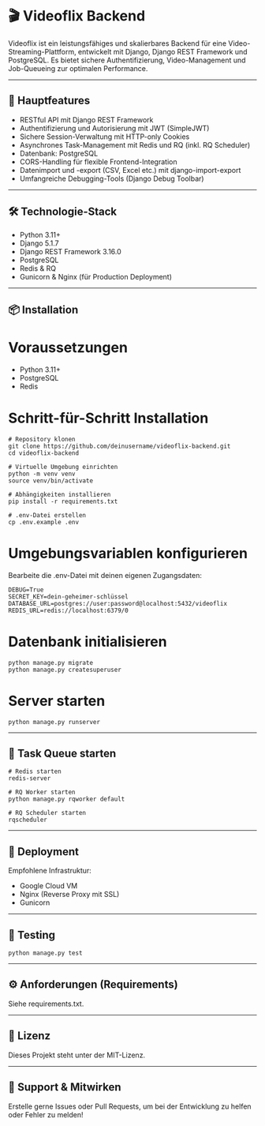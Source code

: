 # 🎬 Videoflix Backend

Videoflix ist ein leistungsfähiges und skalierbares Backend für eine Video-Streaming-Plattform, entwickelt mit Django, Django REST Framework und PostgreSQL. Es bietet sichere Authentifizierung, Video-Management und Job-Queueing zur optimalen Performance.

--- 

## 🚀 Hauptfeatures

- RESTful API mit Django REST Framework
- Authentifizierung und Autorisierung mit JWT (SimpleJWT)
- Sichere Session-Verwaltung mit HTTP-only Cookies
- Asynchrones Task-Management mit Redis und RQ (inkl. RQ Scheduler)
- Datenbank: PostgreSQL
- CORS-Handling für flexible Frontend-Integration
- Datenimport und -export (CSV, Excel etc.) mit django-import-export
- Umfangreiche Debugging-Tools (Django Debug Toolbar)

---

## 🛠️ Technologie-Stack

- Python 3.11+
- Django 5.1.7
- Django REST Framework 3.16.0
- PostgreSQL
- Redis & RQ
- Gunicorn & Nginx (für Production Deployment)

---

## 📦 Installation

# Voraussetzungen

- Python 3.11+
- PostgreSQL 
- Redis

# Schritt-für-Schritt Installation

```
# Repository klonen
git clone https://github.com/deinusername/videoflix-backend.git
cd videoflix-backend

# Virtuelle Umgebung einrichten
python -m venv venv
source venv/bin/activate

# Abhängigkeiten installieren
pip install -r requirements.txt

# .env-Datei erstellen
cp .env.example .env
```

# Umgebungsvariablen konfigurieren

Bearbeite die .env-Datei mit deinen eigenen Zugangsdaten:

```
DEBUG=True
SECRET_KEY=dein-geheimer-schlüssel
DATABASE_URL=postgres://user:password@localhost:5432/videoflix
REDIS_URL=redis://localhost:6379/0
```

# Datenbank initialisieren

```
python manage.py migrate
python manage.py createsuperuser
```

# Server starten

```
python manage.py runserver
```

---

## 🚧 Task Queue starten

```
# Redis starten
redis-server

# RQ Worker starten
python manage.py rqworker default

# RQ Scheduler starten
rqscheduler
```

---

## 🔐 Deployment

Empfohlene Infrastruktur:

- Google Cloud VM
- Nginx (Reverse Proxy mit SSL)
- Gunicorn

--- 

## 🧪 Testing

```
python manage.py test
```

--- 

## ⚙️ Anforderungen (Requirements)

Siehe requirements.txt.

--- 

## 📄 Lizenz

Dieses Projekt steht unter der MIT-Lizenz.

---

## 🙋 Support & Mitwirken

Erstelle gerne Issues oder Pull Requests, um bei der Entwicklung zu helfen oder Fehler zu melden!





